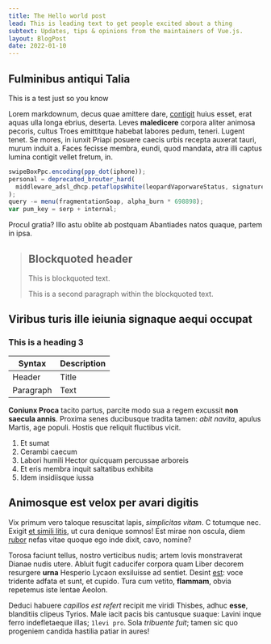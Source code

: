 ```yaml
---
title: The Hello world post
lead: This is leading text to get people excited about a thing
subtext: Updates, tips & opinions from the maintainers of Vue.js.
layout: BlogPost
date: 2022-01-10
---
```


## Fulminibus antiqui Talia

This is a test just so you know

Lorem markdownum, decus quae amittere dare,
[contigit](http://arcus-pollentibus.net/parentum-sed.html) huius esset, erat
aquas ulla longa ebrius, deserta. Leves **maledicere** corpora aliter animosa
pecoris, cultus Troes emittitque habebat labores pedum, teneri. Lugent tenet. Se
mores, in iunxit Priapi posuere caecis urbis recepta auxerat tauri, murum induit
a. Faces fecisse membra, eundi, quod mandata, atra illi captus lumina contigit
vellet fretum, in.

```js
swipeBoxPpc.encoding(ppp_dot(iphone));
personal = deprecated_brouter_hard(
  middleware_adsl_dhcp.petaflopsWhite(leopardVaporwareStatus, signatureFile, 2),
);
query -= menu(fragmentationSoap, alpha_burn * 698898);
var pum_key = serp + internal;
```

Procul gratia? Illo astu oblite ab postquam Abantiades natos quaque, partem in
ipsa.

> ## Blockquoted header
>
> This is blockquoted text.
>
> This is a second paragraph within the blockquoted text.

## Viribus turis ille ieiunia signaque aequi occupat

### This is a heading 3

| Syntax    | Description |
| --------- | ----------- |
| Header    | Title       |
| Paragraph | Text        |

**Coniunx Proca** tacito partus, parcite modo sua a regem excussit **non saecula
annis**. Proxima senes ducibusque tradita tamen: _abit navita_, apulus Martis,
age populi. Hostis que reliquit fluctibus vicit.

1. Et sumat
2. Cerambi caecum
3. Labori humili Hector quicquam percussae arboreis
4. Et eris membra inquit saltatibus exhibita
5. Idem insidiisque iussa

## Animosque est velox per avari digitis

Vix primum vero taloque resuscitat lapis, _simplicitas vitam_. C totumque nec.
Exigit [et simili litis](http://longanec.io/), ut cura denique somnos! Est mirae
non oscula, diem [rubor](http://felix.com/distabat.php) nefas vitae quoque ego
inde dixit, cavo, nomine?

Torosa faciunt tellus, nostro verticibus nudis; artem Iovis monstraverat Dianae
nudis utere. Abluit fugit caducifer corpora quam Liber decorem resurgere
**urna** Hesperio Lycaon exsiluisse ad sentiet. Desint [est](http://ferat.org/):
voce tridente adfata et sunt, et cupido. Tura cum vetito, **flammam**, obvia
repetemus iste lentae Aeolon.

Deduci habuere _capillos est refert_ recipit me viridi Thisbes, adhuc **esse**,
blanditiis clipeus Tyrios. Male iacit pacis bis cantusque suaque: Lavini inque
ferro indefletaeque illas; `1levi pro`. Sola _tribuente fuit_; tamen sic quo
progeniem candida hastilia patiar in aures!
